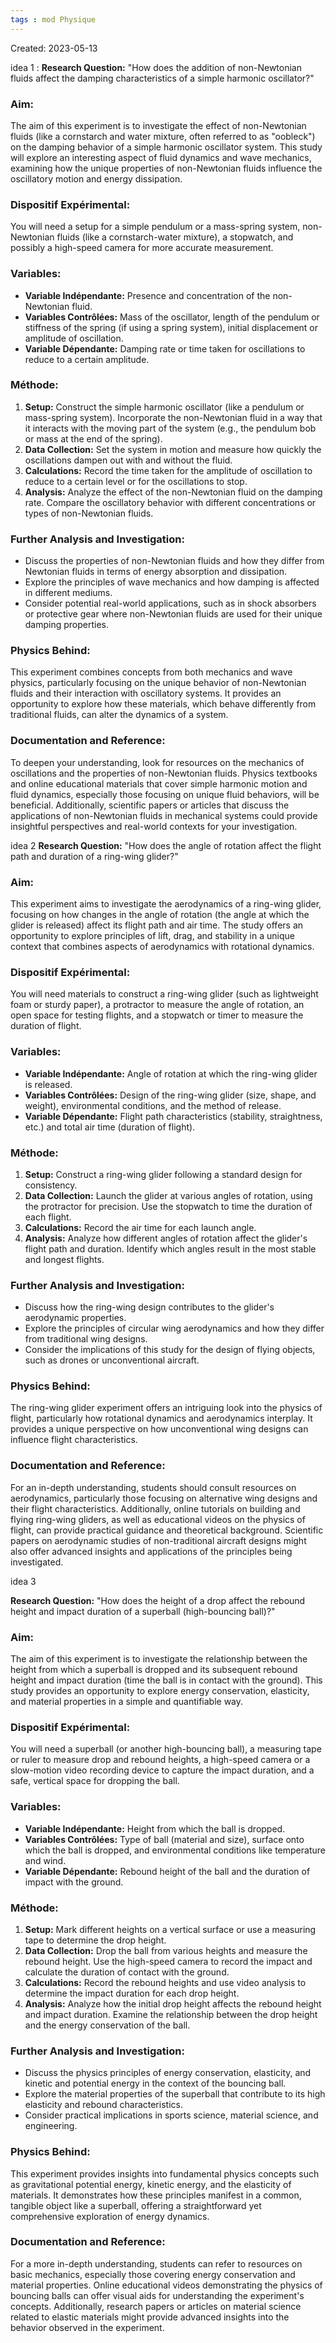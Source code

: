 ```yaml
---
tags : mod Physique
---
```

Created: 2023-05-13

idea 1 : 
**Research Question:** "How does the addition of non-Newtonian fluids affect the damping characteristics of a simple harmonic oscillator?"

### Aim:

The aim of this experiment is to investigate the effect of non-Newtonian fluids (like a cornstarch and water mixture, often referred to as "oobleck") on the damping behavior of a simple harmonic oscillator system. This study will explore an interesting aspect of fluid dynamics and wave mechanics, examining how the unique properties of non-Newtonian fluids influence the oscillatory motion and energy dissipation.

### Dispositif Expérimental:

You will need a setup for a simple pendulum or a mass-spring system, non-Newtonian fluids (like a cornstarch-water mixture), a stopwatch, and possibly a high-speed camera for more accurate measurement.

### Variables:

- **Variable Indépendante:** Presence and concentration of the non-Newtonian fluid.
- **Variables Contrôlées:** Mass of the oscillator, length of the pendulum or stiffness of the spring (if using a spring system), initial displacement or amplitude of oscillation.
- **Variable Dépendante:** Damping rate or time taken for oscillations to reduce to a certain amplitude.

### Méthode:

1. **Setup:** Construct the simple harmonic oscillator (like a pendulum or mass-spring system). Incorporate the non-Newtonian fluid in a way that it interacts with the moving part of the system (e.g., the pendulum bob or mass at the end of the spring).
2. **Data Collection:** Set the system in motion and measure how quickly the oscillations dampen out with and without the fluid.
3. **Calculations:** Record the time taken for the amplitude of oscillation to reduce to a certain level or for the oscillations to stop.
4. **Analysis:** Analyze the effect of the non-Newtonian fluid on the damping rate. Compare the oscillatory behavior with different concentrations or types of non-Newtonian fluids.

### Further Analysis and Investigation:

- Discuss the properties of non-Newtonian fluids and how they differ from Newtonian fluids in terms of energy absorption and dissipation.
- Explore the principles of wave mechanics and how damping is affected in different mediums.
- Consider potential real-world applications, such as in shock absorbers or protective gear where non-Newtonian fluids are used for their unique damping properties.

### Physics Behind:

This experiment combines concepts from both mechanics and wave physics, particularly focusing on the unique behavior of non-Newtonian fluids and their interaction with oscillatory systems. It provides an opportunity to explore how these materials, which behave differently from traditional fluids, can alter the dynamics of a system.

### Documentation and Reference:

To deepen your understanding, look for resources on the mechanics of oscillations and the properties of non-Newtonian fluids. Physics textbooks and online educational materials that cover simple harmonic motion and fluid dynamics, especially those focusing on unique fluid behaviors, will be beneficial. Additionally, scientific papers or articles that discuss the applications of non-Newtonian fluids in mechanical systems could provide insightful perspectives and real-world contexts for your investigation.

idea 2
**Research Question:** "How does the angle of rotation affect the flight path and duration of a ring-wing glider?"

### Aim:

This experiment aims to investigate the aerodynamics of a ring-wing glider, focusing on how changes in the angle of rotation (the angle at which the glider is released) affect its flight path and air time. The study offers an opportunity to explore principles of lift, drag, and stability in a unique context that combines aspects of aerodynamics with rotational dynamics.

### Dispositif Expérimental:

You will need materials to construct a ring-wing glider (such as lightweight foam or sturdy paper), a protractor to measure the angle of rotation, an open space for testing flights, and a stopwatch or timer to measure the duration of flight.

### Variables:

- **Variable Indépendante:** Angle of rotation at which the ring-wing glider is released.
- **Variables Contrôlées:** Design of the ring-wing glider (size, shape, and weight), environmental conditions, and the method of release.
- **Variable Dépendante:** Flight path characteristics (stability, straightness, etc.) and total air time (duration of flight).

### Méthode:

1. **Setup:** Construct a ring-wing glider following a standard design for consistency.
2. **Data Collection:** Launch the glider at various angles of rotation, using the protractor for precision. Use the stopwatch to time the duration of each flight.
3. **Calculations:** Record the air time for each launch angle.
4. **Analysis:** Analyze how different angles of rotation affect the glider's flight path and duration. Identify which angles result in the most stable and longest flights.

### Further Analysis and Investigation:

- Discuss how the ring-wing design contributes to the glider's aerodynamic properties.
- Explore the principles of circular wing aerodynamics and how they differ from traditional wing designs.
- Consider the implications of this study for the design of flying objects, such as drones or unconventional aircraft.

### Physics Behind:

The ring-wing glider experiment offers an intriguing look into the physics of flight, particularly how rotational dynamics and aerodynamics interplay. It provides a unique perspective on how unconventional wing designs can influence flight characteristics.

### Documentation and Reference:

For an in-depth understanding, students should consult resources on aerodynamics, particularly those focusing on alternative wing designs and their flight characteristics. Additionally, online tutorials on building and flying ring-wing gliders, as well as educational videos on the physics of flight, can provide practical guidance and theoretical background. Scientific papers on aerodynamic studies of non-traditional aircraft designs might also offer advanced insights and applications of the principles being investigated.

idea 3

**Research Question:** "How does the height of a drop affect the rebound height and impact duration of a superball (high-bouncing ball)?"

### Aim:

The aim of this experiment is to investigate the relationship between the height from which a superball is dropped and its subsequent rebound height and impact duration (time the ball is in contact with the ground). This study provides an opportunity to explore energy conservation, elasticity, and material properties in a simple and quantifiable way.

### Dispositif Expérimental:

You will need a superball (or another high-bouncing ball), a measuring tape or ruler to measure drop and rebound heights, a high-speed camera or a slow-motion video recording device to capture the impact duration, and a safe, vertical space for dropping the ball.

### Variables:

- **Variable Indépendante:** Height from which the ball is dropped.
- **Variables Contrôlées:** Type of ball (material and size), surface onto which the ball is dropped, and environmental conditions like temperature and wind.
- **Variable Dépendante:** Rebound height of the ball and the duration of impact with the ground.

### Méthode:

1. **Setup:** Mark different heights on a vertical surface or use a measuring tape to determine the drop height.
2. **Data Collection:** Drop the ball from various heights and measure the rebound height. Use the high-speed camera to record the impact and calculate the duration of contact with the ground.
3. **Calculations:** Record the rebound heights and use video analysis to determine the impact duration for each drop height.
4. **Analysis:** Analyze how the initial drop height affects the rebound height and impact duration. Examine the relationship between the drop height and the energy conservation of the ball.

### Further Analysis and Investigation:

- Discuss the physics principles of energy conservation, elasticity, and kinetic and potential energy in the context of the bouncing ball.
- Explore the material properties of the superball that contribute to its high elasticity and rebound characteristics.
- Consider practical implications in sports science, material science, and engineering.

### Physics Behind:

This experiment provides insights into fundamental physics concepts such as gravitational potential energy, kinetic energy, and the elasticity of materials. It demonstrates how these principles manifest in a common, tangible object like a superball, offering a straightforward yet comprehensive exploration of energy dynamics.

### Documentation and Reference:

For a more in-depth understanding, students can refer to resources on basic mechanics, especially those covering energy conservation and material properties. Online educational videos demonstrating the physics of bouncing balls can offer visual aids for understanding the experiment's concepts. Additionally, research papers or articles on material science related to elastic materials might provide advanced insights into the behavior observed in the experiment.